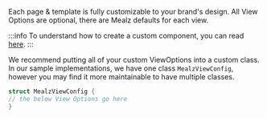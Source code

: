 Each page & template is fully customizable to your brand's design.
All View Options are optional, there are Mealz defaults for each view.

:::info
To understand how to create a custom component, you can read [here](/docs/ios/usage/ui-customization).
:::

We recommend putting all of your custom ViewOptions into a custom class.
In our sample implementations, we have one class `MealzViewConfig`, however you may find it more maintainable to have multiple classes.

```swift
struct MealzViewConfig {
// the below View Options go here
}
```